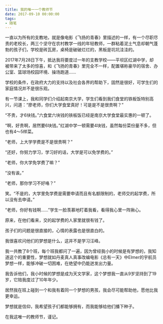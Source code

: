 ```yaml
---
title: 我的唯一一个教师节
date: 2017-09-10 00:00:00
tags: 
- 随笔
---
```



一直以为所有的支教地，就是像电影《飞扬的青春》里描述的一样，有一个尽职尽责的老校长，两三个坚守在农村教学一线的年轻教师，一群粘着泥土气息却朝气蓬勃的孩子们，学校是砖瓦房，桌椅是破破烂烂的，黑板是坑坑洼洼的。

<!--more-->

2017年7月28日下午，抵达我将要度过一年的支教学校——平坝区红湖中学，却被带来了太多的惊喜，和《飞扬的青春》里完全不一样，配置堪称豪华的宿舍、办公室、篮球场校园环境、操场跑道……

学校的条件，在政府大力的支持以及社会各界的帮助下，固然是很好，可学生们的家庭情况并不是很乐观。

有一节课上，我和同学们介绍起南京大学，学生们看到我们食堂的铁板饭特别高兴，问道：“廖老师，你们大学食堂真好！可是是不是很贵啊？”

“不贵，才6块钱。”六食堂六块钱的铁板饭已经是南京大学食堂最实惠的一顿了。

“啊，好贵啊，居然要6块钱。”红湖中学一顿需要4块钱，虽然每份菜份量不多，但也有4～5样菜。

“老师，上大学学费是不是很贵啊？”

“还好，你努力学习，学习好的话，大学是可以免学费的。”

“老师，你大学免学费了嘛？”

“没有诶。”

“老师，那你学习不好咯？”

笑。“不是的，大学里免学费是需要申请而且有名额限制的，老师交的起学费，所以没有去申请。”

“老师，你好有钱啊……”学生一脸羡慕地盯着我看，看得我心里一阵揪心。

原来，在他们看来，交的起学费的人家里就很有钱了。

孩子们的问题是很直接的，心情的表露也是很直白的。

我很喜欢问他们的梦想是什么，这并不是学习汪峰。

我一共教了8个班，每个班我都问了一遍，因为曾经我小的时候是有梦想的，我知道这个的重要性，梦想就如丹麦真人真事改编电影《总有一天》中Elmer的宇航员梦想一样，能够冲破一切困难，在绝望中仍能迸发出力量。

我告诉他们，我小时候的梦想是成为天文学家，这个梦想我一直从9岁坚持到了19岁，它陪我度过了10年年少。

居然我在班上碰到一个和我有着同一个梦想的男孩，我会尽可能帮助他，愿他比我更幸运。

梦想就是信仰，我希望孩子们都能够拥有，而我能够给他们播下种子。

在我这唯一的教师节，谨记。

